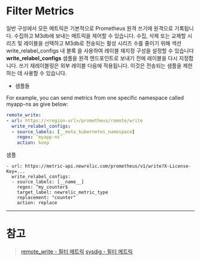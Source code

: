 # Filter Metrics

일반 구성에서 모든 메트릭은 기본적으로 Prometheus 원격 쓰기에 원격으로 기록됩니다. 수집하고 M3db에 보내는 메트릭을 제어할 수 있습니다. 수집, 삭제 또는 교체할 시리즈 및 레이블을 선택하고 M3db로 전송되는 활성 시리즈 수를 줄이기 위해  섹션 write_relabel_configs 내 블록  을 사용하여 레이블 재지정 구성을 설정할 수 있습니다 
**write_relabel_configs** 샘플을 원격 엔드포인트로 보내기 전에 레이블을 다시 지정합니다. 쓰기 재레이블링은 외부 레이블 다음에 적용됩니다. 이것은 전송되는 샘플을 제한하는 데 사용할 수 있습니다.

- 샘플들

For example, you can send metrics from one specific namespace called myapp-ns as give below:
```yaml
remote_write:
- url: https://<region-url>/prometheus/remote/write
  write_relabel_configs:
  - source_labels: [__meta_kubernetes_namespace]
    regex: ‘myapp-ns’
    action: keep
```

샘플
```
- url: https://metric-api.newrelic.com/prometheus/v1/write?X-License-Key=...
  write_relabel_configs:
  - source_labels: [__name__]
    regex: ^my_counter$
    target_label: newrelic_metric_type
    replacement: "counter"
    action: replace
```
-----
# 참고
> [remote_write - 필터 메트릭](https://prometheus.io/docs/prometheus/latest/configuration/configuration/#remote_write)
> [sysdig - 필터 메트릭](https://docs.sysdig.com/en/-beta--prometheus-remote-write.html)